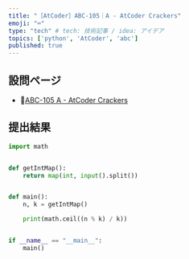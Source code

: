 ```yaml
---
title: "［AtCoder］ABC-105｜A - AtCoder Crackers"
emoji: "⌨️"
type: "tech" # tech: 技術記事 / idea: アイデア
topics: ['python', 'AtCoder', 'abc']
published: true
---
```


## 設問ページ

- 🔗[ABC-105 A - AtCoder Crackers](https://atcoder.jp/contests/abc105/tasks/abc105_a)

## 提出結果

```python
import math


def getIntMap():
    return map(int, input().split())


def main():
    n, k = getIntMap()

    print(math.ceil((n % k) / k))


if __name__ == "__main__":
    main()
```
